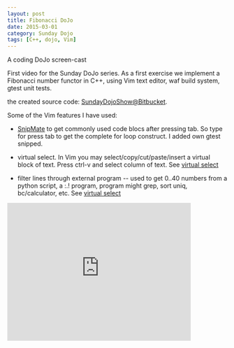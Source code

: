 ```yaml
---
layout: post
title: Fibonacci DoJo
date: 2015-03-01 
category: Sunday Dojo
tags: [C++, dojo, Vim]
---
```


A coding DoJo screen-cast

First video for the Sunday DoJo series. As a first exercise we implement a Fibonacci number functor in C++, using Vim text editor, waf build system, gtest unit tests.

the created source code: [SundayDojoShow@Bitbucket](https://bitbucket.org/przemekr/dojos/src/default/sunday_dojo_show/).

Some of the Vim features I have used:
* [SnipMate](http://www.vim.org/scripts/script.php) to get commonly used code blocs after pressing tab. So type for press tab to get the complete for loop construct. I added own gtest snipped.

* virtual select. In Vim you may select/copy/cut/paste/insert a virtual block of text. Press ctrl-v and select column of text. See
 [virtual select](http://vim.wikia.com/wiki/Cut/copy_an)

* filter lines through external program -- used to get 0..40 numbers from a python script, a :.! program, program might grep, sort uniq, bc/calculator, etc. See
 [virtual select](http://vim.wikia.com/wiki/Use_filter_)


<iframe width="420" height="315" src="https://www.youtube.com/watch?v=HG4v7nQ2evU&index=1&list=PLmmL1sHORHnOelx6PLNgPEvL-AXoNldGf" frameborder="0" allowfullscreen>
</iframe>

